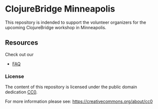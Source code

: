 # ClojureBridge Minneapolis

This repository is indended to support the volunteer organizers
for the upcoming ClojureBridge workshop in Minneapolis.

## Resources

Check out our

* [FAQ](FAQ.md)

### License

The content of this repository is licensed under the public domain dedication [CC0](LICENSE).

For more information please see: https://creativecommons.org/about/cc0
